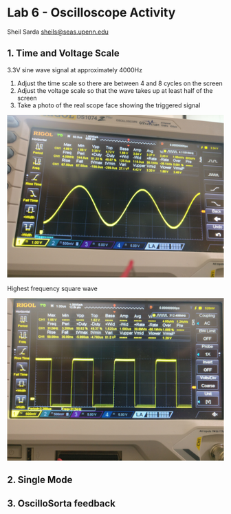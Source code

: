 # Lab 6 - Oscilloscope Activity

Sheil Sarda <sheils@seas.upenn.edu>

## 1. Time and Voltage Scale

3.3V sine wave signal at approximately 4000Hz

1. Adjust the time scale so there are between 4 and 8 cycles on the screen
1. Adjust the voltage scale so that the wave takes up at least half of the screen
1. Take a photo of the real scope face showing the triggered signal

![Sine Wave](imgs/4000hz_sine.jpg)

Highest frequency square wave

![Square Wave](imgs/square_wave.jpg)

## 2. Single Mode



## 3. OscilloSorta feedback


